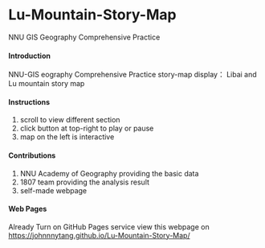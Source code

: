 # Lu-Mountain-Story-Map
NNU GIS Geography Comprehensive Practice
#### Introduction
NNU-GIS eography Comprehensive Practice story-map display：
Libai and Lu mountain story map

#### Instructions

1.  scroll to view different section
2.  click button at top-right to play or pause
3.  map on the left is interactive

#### Contributions

1.  NNU Academy of Geography providing the basic data
2.  1807 team providing the analysis result
3.  self-made webpage

#### Web Pages
Already Turn on GitHub Pages service
view this webpage on https://johnnnytang.github.io/Lu-Mountain-Story-Map/
